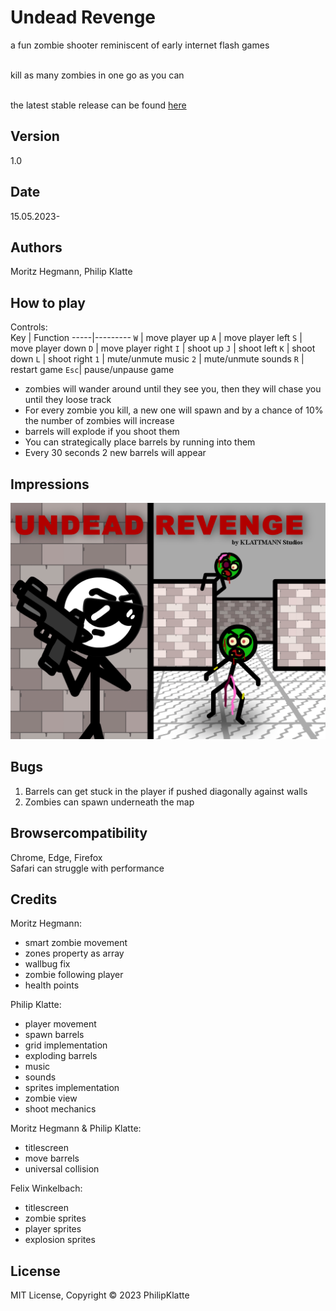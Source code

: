 # Undead Revenge
a fun zombie shooter reminiscent of early internet flash games <br /><br />

kill as many zombies in one go as you can <br /><br />

the latest stable release can be found [here](http://undeadrevenge.dasallergroesstehaus.com/)

## Version
1.0

## Date 
15.05.2023-

## Authors
Moritz Hegmann, Philip Klatte

## How to play
Controls: <br />
Key  | Function
-----|---------
`W`  | move player up
`A`  | move player left
`S`  | move player down
`D`  | move player right
`I`  | shoot up
`J`  | shoot left
`K`  | shoot down
`L`  | shoot right
`1`  | mute/unmute music
`2`  | mute/unmute sounds
`R`  | restart game
`Esc`| pause/unpause game

- zombies will wander around until they see you, then they will chase you until they loose track
- For every zombie you kill, a new one will spawn and by a chance of 10% the number of zombies will increase
- barrels will explode if you shoot them
- You can strategically place barrels by running into them
- Every 30 seconds 2 new barrels will appear

## Impressions
![controls](assets/game/Title-Screen.png)

## Bugs
1. Barrels can get stuck in the player if pushed diagonally against walls
2. Zombies can spawn underneath the map

## Browsercompatibility
Chrome, Edge, Firefox <br />
Safari can struggle with performance

## Credits
Moritz Hegmann: <br />
- smart zombie movement
- zones property as array
- wallbug fix
- zombie following player
- health points

Philip Klatte: <br />
- player movement
- spawn barrels
- grid implementation
- exploding barrels
- music
- sounds
- sprites implementation
- zombie view
- shoot mechanics

Moritz Hegmann & Philip Klatte: <br />
- titlescreen
- move barrels
- universal collision

Felix Winkelbach: <br />
- titlescreen
- zombie sprites
- player sprites
- explosion sprites

## License
MIT License, Copyright © 2023 PhilipKlatte
